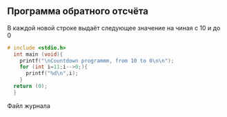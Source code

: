 ## Программа обратного отcчёта
В каждой новой строке выдаёт следующее значение на чиная с 10 и до 0

```c
# include <stdio.h>
  int main (void){
    printf("\nCountdown programmm, from 10 to 0\n\n");
    for (int i=11;i-->0;){
      printf("%d\n",i);
    }
  return (0);
  }
  ```
  Файл журнала
  
  ```

  ```
